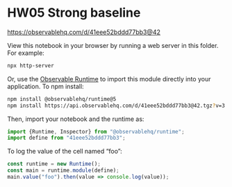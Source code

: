 # HW05 Strong baseline

https://observablehq.com/d/41eee52bddd77bb3@42

View this notebook in your browser by running a web server in this folder. For
example:

~~~sh
npx http-server
~~~

Or, use the [Observable Runtime](https://github.com/observablehq/runtime) to
import this module directly into your application. To npm install:

~~~sh
npm install @observablehq/runtime@5
npm install https://api.observablehq.com/d/41eee52bddd77bb3@42.tgz?v=3
~~~

Then, import your notebook and the runtime as:

~~~js
import {Runtime, Inspector} from "@observablehq/runtime";
import define from "41eee52bddd77bb3";
~~~

To log the value of the cell named “foo”:

~~~js
const runtime = new Runtime();
const main = runtime.module(define);
main.value("foo").then(value => console.log(value));
~~~
